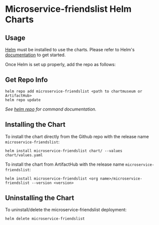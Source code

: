 # Microservice-friendslist Helm Charts

## Usage

[Helm](https://helm.sh) must be installed to use the charts.
Please refer to Helm's [documentation](https://helm.sh/docs/) to get started.

Once Helm is set up properly, add the repo as follows:

## Get Repo Info

```console
helm repo add microservice-friendslist <path to chartmuseum or ArtifactHub>
helm repo update
```

_See [helm repo](https://helm.sh/docs/helm/helm_repo/) for command documentation._

## Installing the Chart

To install the chart directly from the Github repo with the release name `microservice-friendslist`:

```console
helm install microservice-friendslist chart/ --values chart/values.yaml
```

To install the chart from ArtifactHub with the release name `microservice-friendslist`:

```console
helm install microservice-friendslist <org name>/microservice-friendslist --version <version> 
```

## Uninstalling the Chart

To uninstall/delete the microservice-friendslist deployment:

```console
helm delete microservice-friendslist
```
